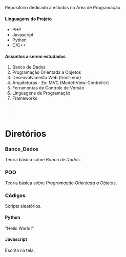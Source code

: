 Repositório dedicado a estudos na Área de Programação.

#### Linguagens do Projeto

* PHP
* Javascript
* Python
* C/C++

#### Assuntos a serem estudados

1. Banco de Dados
2. Programação Orientada a Objetos
3. Desenvolvimento Web (front-end)
4. Arquiteturas - Ex: MVC (Model-View-Controller)
5. Ferramentas de Controle de Versão
6. Linguagens de Programação
7. Frameworks <br/>
.<br/>
.<br/>
.<br/>

# Diretórios

### Banco_Dados
Teoria básica sobre _Banco de Dados_.

### POO
Teoria básica sobre _Programação Orientada a Objetos_.

### Códigos
Scripts aleatórios. 

#### Python
"Hello World!".

#### Javascript
Escrita na tela.